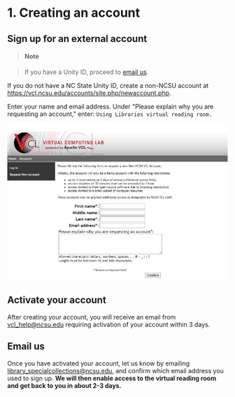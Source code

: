 # 1. Creating an account

## Sign up for an external account

> #### Note

> If you have a Unity ID, proceed to [email us](#email-us).

If you do not have a NC State Unity ID, create a non-NCSU account at <https://vcl.ncsu.edu/accounts/site.php/newaccount.php>. 

Enter your name and email address. Under "Please explain why you are requesting an account," enter: `Using Libraries virtual reading room.`

![External account creation](../img/external-account-setup.JPG)

## Activate your account

After creating your account, you will receive an email from vcl_help@ncsu.edu requiring activation of your account within 3 days.

## Email us

Once you have activated your account, let us know by emailing library_specialcollections@ncsu.edu, and confirm which email address you used to sign up. **We will then enable access to the virtual reading room and get back to you in about 2-3 days.**